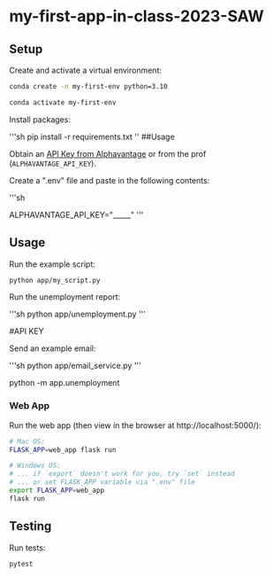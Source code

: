
# my-first-app-in-class-2023-SAW

## Setup

Create and activate a virtual environment:
```sh
conda create -n my-first-env python=3.10

conda activate my-first-env
```

Install packages:

'''sh
pip install -r requirements.txt
''
##Usage


Obtain an [API Key from Alphavantage](https://www.alphavantage.co/support/#api-key) or from the prof (`ALPHAVANTAGE_API_KEY`).

Create a ".env" file and paste in the following contents:

'''sh

ALPHAVANTAGE_API_KEY="_____"
'''
## Usage

Run the example script:

```sh
python app/my_script.py
```

Run the unemployment report:

'''sh
python app/unemployment.py
'''

#API KEY


Send an example email:

'''sh
python app/email_service.py
'''


python -m app.unemployment

### Web App

Run the web app (then view in the browser at http://localhost:5000/):

```sh
# Mac OS:
FLASK_APP=web_app flask run

# Windows OS:
# ... if `export` doesn't work for you, try `set` instead
# ... or set FLASK_APP variable via ".env" file
export FLASK_APP=web_app
flask run
```



## Testing

Run tests:

```sh
pytest
```

